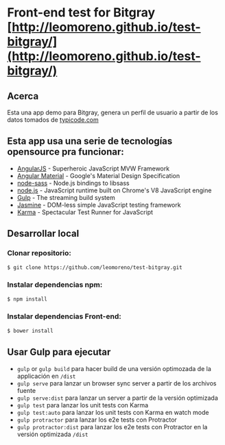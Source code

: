 # Front-end test for Bitgray [http://leomoreno.github.io/test-bitgray/](http://leomoreno.github.io/test-bitgray/)

## Acerca

Esta una app demo para Bitgray, genera un perfil de usuario a partir de los datos tomados de [typicode.com](http://jsonplaceholder.typicode.com)

## Esta app usa una serie de tecnologías opensource pra funcionar:

  * [AngularJS](https://angularjs.org) - Superheroic JavaScript MVW Framework
  * [Angular Material](https://material.angularjs.org/latest/) - Google's Material Design Specification
  * [node-sass](https://github.com/sass/node-sass) - Node.js bindings to libsass
  * [node.js](https://nodejs.org/) - JavaScript runtime built on Chrome's V8 JavaScript engine
  * [Gulp](http://gulpjs.com/) - The streaming build system
  * [Jasmine](http://jasmine.github.io/) - DOM-less simple JavaScript testing framework
  * [Karma](https://karma-runner.github.io/) - Spectacular Test Runner for JavaScript


## Desarrollar local

### Clonar repositorio:

```sh
$ git clone https://github.com/leomoreno/test-bitgray.git
```
### Instalar dependencias npm:

```sh
$ npm install
```

###  Instalar dependencias Front-end:

```sh
$ bower install
```

## Usar Gulp para ejecutar

* `gulp` or `gulp build` para hacer build de una versión optimozada de la applicación en `/dist`
* `gulp serve` para lanzar un browser sync server a partir de los archivos fuente
* `gulp serve:dist` para lanzar un server a partir de la versión optimizada
* `gulp test` para lanzar los unit tests con Karma
* `gulp test:auto` para lanzar los unit tests con Karma en watch mode
* `gulp protractor` para lanzar los e2e tests con Protractor
* `gulp protractor:dist` para lanzar los e2e tests con Protractor en la versión optimizada `/dist`
